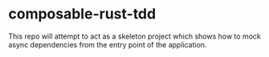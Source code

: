 # composable-rust-tdd
This repo will attempt to act as a skeleton project which shows how to mock async dependencies from the entry point of the application.

